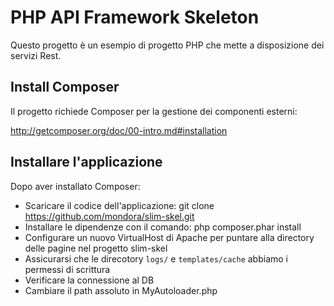 # PHP API Framework Skeleton

Questo progetto è un esempio di progetto PHP che mette a disposizione dei servizi Rest.



## Install Composer

Il progetto richiede Composer per la gestione dei componenti esterni:

<http://getcomposer.org/doc/00-intro.md#installation>

## Installare l'applicazione

Dopo aver installato Composer:

* Scaricare il codice dell'applicazione: git clone https://github.com/mondora/slim-skel.git
* Installare le dipendenze con il comando: php composer.phar install
* Configurare un nuovo VirtualHost di Apache per puntare alla directory delle pagine nel progetto slim-skel
* Assicurarsi che le direcotory `logs/` e `templates/cache` abbiamo i permessi di scrittura
* Verificare la connessione al DB
* Cambiare il path assoluto in MyAutoloader.php